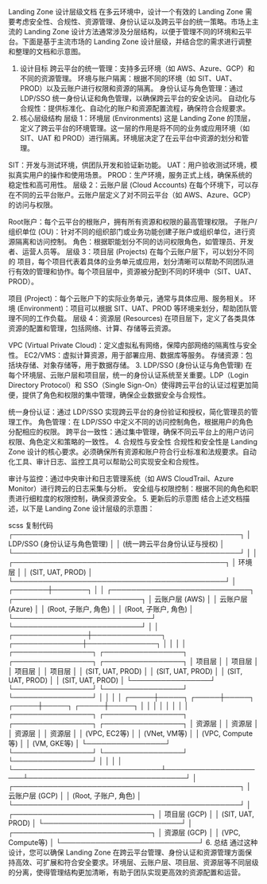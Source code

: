 Landing Zone 设计层级文档
在多云环境中，设计一个有效的 Landing Zone 需要考虑安全性、合规性、资源管理、身份认证以及跨云平台的统一策略。市场上主流的 Landing Zone 设计方法通常涉及分层结构，以便于管理不同的环境和云平台。下面是基于主流市场的 Landing Zone 设计层级，并结合您的需求进行调整和整理的文档和示意图。

1. 设计目标
跨云平台的统一管理：支持多云环境（如 AWS、Azure、GCP）和不同的资源管理。
环境与账户隔离：根据不同的环境（如 SIT、UAT、PROD）以及云账户进行权限和资源的隔离。
身份认证与角色管理：通过 LDP/SSO 统一身份认证和角色管理，以确保跨云平台的安全访问。
自动化与合规性：提供标准化、自动化的账户和资源配置流程，确保符合合规要求。
2. 核心层级结构
层级 1：环境层 (Environments)
这是 Landing Zone 的顶层，定义了跨云平台的环境管理。这一层的作用是将不同的业务或应用环境（如 SIT、UAT 和 PROD）进行隔离。环境层决定了在云平台中资源的划分和管理。

SIT：开发与测试环境，供团队开发和验证新功能。
UAT：用户验收测试环境，模拟真实用户的操作和使用场景。
PROD：生产环境，服务正式上线，确保系统的稳定性和高可用性。
层级 2：云账户层 (Cloud Accounts)
在每个环境下，可以存在不同的云平台账户。云账户层定义了对不同云平台（如 AWS、Azure、GCP）的访问与权限。

Root账户：每个云平台的根账户，拥有所有资源和权限的最高管理权限。
子账户/组织单位 (OU)：针对不同的组织部门或业务功能创建子账户或组织单位，进行资源隔离和访问控制。
角色：根据职能划分不同的访问权限角色，如管理员、开发者、运营人员等。
层级 3：项目层 (Projects)
在每个云账户层下，可以划分不同的 项目，每个项目代表着具体的业务单元或应用，划分清晰可以帮助不同团队进行有效的管理和协作。每个项目层中，资源被分配到不同的环境中（SIT、UAT、PROD）。

项目 (Project)：每个云账户下的实际业务单元，通常与具体应用、服务相关。
环境 (Environment)：项目可以根据 SIT、UAT、PROD 等环境来划分，帮助团队管理不同的工作负载。
层级 4：资源层 (Resources)
在项目层下，定义了各类具体资源的配置和管理，包括网络、计算、存储等云资源。

VPC (Virtual Private Cloud)：定义虚拟私有网络，保障内部网络的隔离性与安全性。
EC2/VMS：虚拟计算资源，用于部署应用、数据库等服务。
存储资源：包括块存储、对象存储等，用于数据存储。
3. LDP/SSO (身份认证与角色管理)
在每个环境层、云账户层和项目层，统一的身份认证系统至关重要。LDP（Login Directory Protocol）和 SSO（Single Sign-On）使得跨云平台的认证过程更加简便，提供了角色和权限的集中管理，确保企业数据安全与合规性。

统一身份认证：通过 LDP/SSO 实现跨云平台的身份验证和授权，简化管理员的管理工作。
角色管理：在 LDP/SSO 中定义不同的访问控制角色，根据用户的角色分配相应的权限。
跨平台一致性：通过集中管理，确保不同云平台上的用户访问权限、角色定义和策略的一致性。
4. 合规性与安全性
合规性和安全性是 Landing Zone 设计的核心要求。必须确保所有资源和账户符合行业标准和法规要求。自动化工具、审计日志、监控工具可以帮助公司实现安全和合规性。

审计与监控：通过中央审计和日志管理系统（如 AWS CloudTrail、Azure Monitor）进行跨云的日志采集与分析。
安全组与权限控制：根据不同的角色和职责进行细粒度的权限控制，确保资源安全。
5. 更新后的示意图
结合上述文档描述，以下是 Landing Zone 设计层级的示意图：

scss
复制代码
                         ┌──────────────────────────────────────────────┐
                         │               LDP/SSO (身份认证与角色管理)  │
                         │            (统一跨云平台身份认证与授权)   │
                         └──────────────────────────────────────────────┘
                                      │
                                      │
                         ┌───────────────────────────────────────────┐
                         │                 环境层                  │
                         │               (SIT, UAT, PROD)          │
                         └───────────────────────────────────────────┘
                                      │
                            ┌───────┼───────┐
                            │               │
               ┌────────────────────────────┐        ┌──────────────────────────┐
               │      云账户层 (AWS)        │        │      云账户层 (Azure)      │
               │   (Root, 子账户, 角色)     │        │    (Root, 子账户, 角色)    │
               └────────────────────────────┘        └──────────────────────────┘
                          │                                     │
        ┌───────────────┼──────────────┐            ┌──────────────┼──────────────┐
        │                               │            │                               │
┌────────────────┐              ┌────────────────┐    ┌────────────────┐        ┌────────────────┐
│    项目层     │              │    项目层     │    │    项目层     │        │    项目层     │
│   (SIT, UAT, PROD) │            │   (SIT, UAT, PROD) │      │   (SIT, UAT, PROD) │      │   (SIT, UAT, PROD) │
└────────────────┘              └────────────────┘    └────────────────┘        └────────────────┘
        │                               │                     │                               │
  ┌─────┼─────┐                     ┌─────┼─────┐           ┌─────┼─────┐                  ┌─────┼─────┐
  │           │                     │           │           │           │                  │           │
┌────────────────┐          ┌────────────────┐  ┌────────────────┐    ┌────────────────┐
│    资源层     │          │    资源层     │  │    资源层     │    │    资源层     │
│ (VPC, EC2等) │          │ (VNet, VM等)  │  │ (VPC, Compute等) │    │ (VM, GKE等)   │
└────────────────┘          └────────────────┘  └────────────────┘    └────────────────┘
        │                               │                     │                               │
        └──────────────────────────────┴─────────────────────┴────────────────────────────────┘
                                │
                         ┌──────────────────────────────────────────────┐
                         │         云账户层 (GCP)                     │
                         │    (Root, 子账户, 角色)                    │
                         └──────────────────────────────────────────────┘
                                      │
                            ┌────────────────────────────┐
                            │ 项目层 (GCP)                │
                            │ (SIT, UAT, PROD)           │
                            └────────────────────────────┘
                                      │
                            ┌────────────────────────────┐
                            │ 资源层 (GCP)                │
                            │ (VPC, Compute等)           │
                            └────────────────────────────┘
6. 总结
通过这种设计，您可以确保 Landing Zone 在跨云平台管理、身份认证和资源管理方面保持高效、可扩展和符合安全要求。环境层、云账户层、项目层、资源层等不同层级的分离，使得管理结构更加清晰，有助于团队实现更高效的资源配置和运营。
